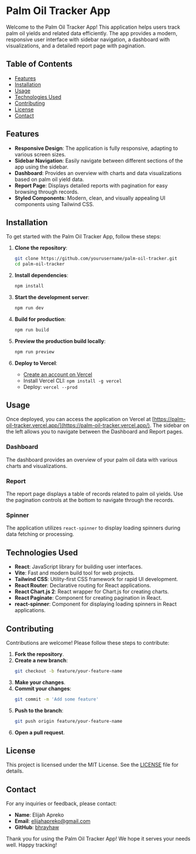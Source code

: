 # Palm Oil Tracker App

Welcome to the Palm Oil Tracker App! This application helps users track palm oil yields and related data efficiently. The app provides a modern, responsive user interface with sidebar navigation, a dashboard with visualizations, and a detailed report page with pagination.

## Table of Contents

- [Features](#features)
- [Installation](#installation)
- [Usage](#usage)
- [Technologies Used](#technologies-used)
- [Contributing](#contributing)
- [License](#license)
- [Contact](#contact)

## Features

- **Responsive Design**: The application is fully responsive, adapting to various screen sizes.
- **Sidebar Navigation**: Easily navigate between different sections of the app using the sidebar.
- **Dashboard**: Provides an overview with charts and data visualizations based on palm oil yield data.
- **Report Page**: Displays detailed reports with pagination for easy browsing through records.
- **Styled Components**: Modern, clean, and visually appealing UI components using Tailwind CSS.

## Installation

To get started with the Palm Oil Tracker App, follow these steps:

1. **Clone the repository**:
    ```sh
    git clone https://github.com/yourusername/palm-oil-tracker.git
    cd palm-oil-tracker
    ```

2. **Install dependencies**:
    ```sh
    npm install
    ```

3. **Start the development server**:
    ```sh
    npm run dev
    ```

4. **Build for production**:
    ```sh
    npm run build
    ```

5. **Preview the production build locally**:
    ```sh
    npm run preview
    ```

6. **Deploy to Vercel**:
   - [Create an account on Vercel](https://vercel.com/)
   - Install Vercel CLI: `npm install -g vercel`
   - Deploy: `vercel --prod`

## Usage

Once deployed, you can access the application on Vercel at [https://palm-oil-tracker.vercel.app/](https://palm-oil-tracker.vercel.app/). The sidebar on the left allows you to navigate between the Dashboard and Report pages.

### Dashboard

The dashboard provides an overview of your palm oil data with various charts and visualizations.

### Report

The report page displays a table of records related to palm oil yields. Use the pagination controls at the bottom to navigate through the records.

### Spinner

The application utilizes `react-spinner` to display loading spinners during data fetching or processing.

## Technologies Used

- **React**: JavaScript library for building user interfaces.
- **Vite**: Fast and modern build tool for web projects.
- **Tailwind CSS**: Utility-first CSS framework for rapid UI development.
- **React Router**: Declarative routing for React applications.
- **React Chart.js 2**: React wrapper for Chart.js for creating charts.
- **React Paginate**: Component for creating pagination in React.
- **react-spinner**: Component for displaying loading spinners in React applications.

## Contributing

Contributions are welcome! Please follow these steps to contribute:

1. **Fork the repository**.
2. **Create a new branch**:
    ```sh
    git checkout -b feature/your-feature-name
    ```
3. **Make your changes**.
4. **Commit your changes**:
    ```sh
    git commit -m 'Add some feature'
    ```
5. **Push to the branch**:
    ```sh
    git push origin feature/your-feature-name
    ```
6. **Open a pull request**.

## License

This project is licensed under the MIT License. See the [LICENSE](LICENSE) file for details.

## Contact

For any inquiries or feedback, please contact:

- **Name**: Elijah Apreko
- **Email**: elijahapreko@gmail.com
- **GitHub**: [bhrayhaw](https://github.com/bhrayhaw)

Thank you for using the Palm Oil Tracker App! We hope it serves your needs well. Happy tracking!
